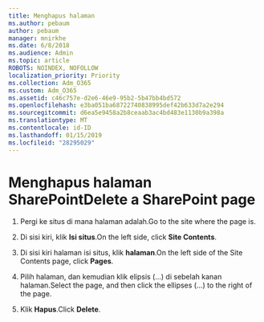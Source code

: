 ```yaml
---
title: Menghapus halaman
ms.author: pebaum
author: pebaum
manager: mnirkhe
ms.date: 6/8/2018
ms.audience: Admin
ms.topic: article
ROBOTS: NOINDEX, NOFOLLOW
localization_priority: Priority
ms.collection: Adm_O365
ms.custom: Adm_O365
ms.assetid: c46c757e-d2e6-46e9-95b2-5b47bb4bd572
ms.openlocfilehash: e3ba051ba68722740838995def42b633d7a2e294
ms.sourcegitcommit: d6ea5e9458a2b8ceaab3ac4bd483e1130b9a398a
ms.translationtype: MT
ms.contentlocale: id-ID
ms.lasthandoff: 01/15/2019
ms.locfileid: "28295029"
---
```

# <a name="delete-a-sharepoint-page"></a><span data-ttu-id="11e74-102">Menghapus halaman SharePoint</span><span class="sxs-lookup"><span data-stu-id="11e74-102">Delete a SharePoint page</span></span>

1. <span data-ttu-id="11e74-103">Pergi ke situs di mana halaman adalah.</span><span class="sxs-lookup"><span data-stu-id="11e74-103">Go to the site where the page is.</span></span>
    
2. <span data-ttu-id="11e74-104">Di sisi kiri, klik **Isi situs**.</span><span class="sxs-lookup"><span data-stu-id="11e74-104">On the left side, click **Site Contents**.</span></span>
    
3. <span data-ttu-id="11e74-105">Di sisi kiri halaman isi situs, klik **halaman**.</span><span class="sxs-lookup"><span data-stu-id="11e74-105">On the left side of the Site Contents page, click **Pages**.</span></span>
    
4. <span data-ttu-id="11e74-106">Pilih halaman, dan kemudian klik elipsis (...) di sebelah kanan halaman.</span><span class="sxs-lookup"><span data-stu-id="11e74-106">Select the page, and then click the ellipses (...) to the right of the page.</span></span>
    
5. <span data-ttu-id="11e74-107">Klik **Hapus**.</span><span class="sxs-lookup"><span data-stu-id="11e74-107">Click **Delete**.</span></span>
    

